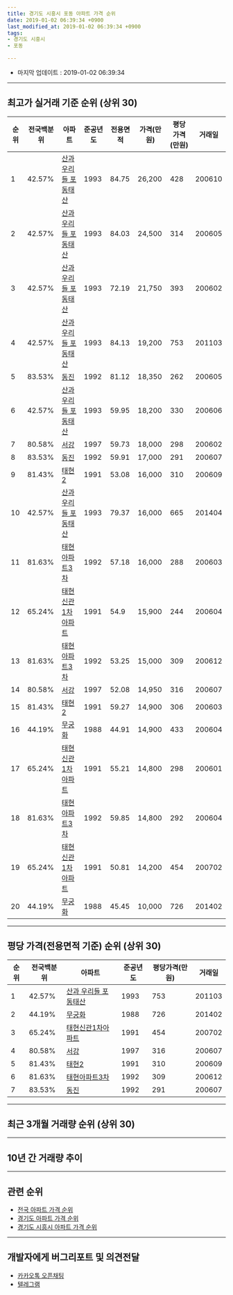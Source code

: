 ```yaml
---
title: 경기도 시흥시 포동 아파트 가격 순위
date: 2019-01-02 06:39:34 +0900
last_modified_at: 2019-01-02 06:39:34 +0900
tags:
- 경기도 시흥시
- 포동

---
```


* 마지막 업데이트 : 2019-01-02 06:39:34

---

## 최고가 실거래 기준 순위 (상위 30)


|순위|전국백분위|아파트|준공년도|전용면적|가격(만원)|평당가격(만원)|거래일|
|---|---|---|---|---|---|---|---|
|1|42.57%|[산과 우리들 포동태산](https://search.naver.com/search.naver?query=%EA%B2%BD%EA%B8%B0%EB%8F%84+%EC%8B%9C%ED%9D%A5%EC%8B%9C+%ED%8F%AC%EB%8F%99+%EC%82%B0%EA%B3%BC+%EC%9A%B0%EB%A6%AC%EB%93%A4+%ED%8F%AC%EB%8F%99%ED%83%9C%EC%82%B0)|1993|84.75|26,200|428|200610|
|2|42.57%|[산과 우리들 포동태산](https://search.naver.com/search.naver?query=%EA%B2%BD%EA%B8%B0%EB%8F%84+%EC%8B%9C%ED%9D%A5%EC%8B%9C+%ED%8F%AC%EB%8F%99+%EC%82%B0%EA%B3%BC+%EC%9A%B0%EB%A6%AC%EB%93%A4+%ED%8F%AC%EB%8F%99%ED%83%9C%EC%82%B0)|1993|84.03|24,500|314|200605|
|3|42.57%|[산과 우리들 포동태산](https://search.naver.com/search.naver?query=%EA%B2%BD%EA%B8%B0%EB%8F%84+%EC%8B%9C%ED%9D%A5%EC%8B%9C+%ED%8F%AC%EB%8F%99+%EC%82%B0%EA%B3%BC+%EC%9A%B0%EB%A6%AC%EB%93%A4+%ED%8F%AC%EB%8F%99%ED%83%9C%EC%82%B0)|1993|72.19|21,750|393|200602|
|4|42.57%|[산과 우리들 포동태산](https://search.naver.com/search.naver?query=%EA%B2%BD%EA%B8%B0%EB%8F%84+%EC%8B%9C%ED%9D%A5%EC%8B%9C+%ED%8F%AC%EB%8F%99+%EC%82%B0%EA%B3%BC+%EC%9A%B0%EB%A6%AC%EB%93%A4+%ED%8F%AC%EB%8F%99%ED%83%9C%EC%82%B0)|1993|84.13|19,200|753|201103|
|5|83.53%|[동진](https://search.naver.com/search.naver?query=%EA%B2%BD%EA%B8%B0%EB%8F%84+%EC%8B%9C%ED%9D%A5%EC%8B%9C+%ED%8F%AC%EB%8F%99+%EB%8F%99%EC%A7%84)|1992|81.12|18,350|262|200605|
|6|42.57%|[산과 우리들 포동태산](https://search.naver.com/search.naver?query=%EA%B2%BD%EA%B8%B0%EB%8F%84+%EC%8B%9C%ED%9D%A5%EC%8B%9C+%ED%8F%AC%EB%8F%99+%EC%82%B0%EA%B3%BC+%EC%9A%B0%EB%A6%AC%EB%93%A4+%ED%8F%AC%EB%8F%99%ED%83%9C%EC%82%B0)|1993|59.95|18,200|330|200606|
|7|80.58%|[서강](https://search.naver.com/search.naver?query=%EA%B2%BD%EA%B8%B0%EB%8F%84+%EC%8B%9C%ED%9D%A5%EC%8B%9C+%ED%8F%AC%EB%8F%99+%EC%84%9C%EA%B0%95)|1997|59.73|18,000|298|200602|
|8|83.53%|[동진](https://search.naver.com/search.naver?query=%EA%B2%BD%EA%B8%B0%EB%8F%84+%EC%8B%9C%ED%9D%A5%EC%8B%9C+%ED%8F%AC%EB%8F%99+%EB%8F%99%EC%A7%84)|1992|59.91|17,000|291|200607|
|9|81.43%|[태현2](https://search.naver.com/search.naver?query=%EA%B2%BD%EA%B8%B0%EB%8F%84+%EC%8B%9C%ED%9D%A5%EC%8B%9C+%ED%8F%AC%EB%8F%99+%ED%83%9C%ED%98%842)|1991|53.08|16,000|310|200609|
|10|42.57%|[산과 우리들 포동태산](https://search.naver.com/search.naver?query=%EA%B2%BD%EA%B8%B0%EB%8F%84+%EC%8B%9C%ED%9D%A5%EC%8B%9C+%ED%8F%AC%EB%8F%99+%EC%82%B0%EA%B3%BC+%EC%9A%B0%EB%A6%AC%EB%93%A4+%ED%8F%AC%EB%8F%99%ED%83%9C%EC%82%B0)|1993|79.37|16,000|665|201404|
|11|81.63%|[태현아파트3차](https://search.naver.com/search.naver?query=%EA%B2%BD%EA%B8%B0%EB%8F%84+%EC%8B%9C%ED%9D%A5%EC%8B%9C+%ED%8F%AC%EB%8F%99+%ED%83%9C%ED%98%84%EC%95%84%ED%8C%8C%ED%8A%B83%EC%B0%A8)|1992|57.18|16,000|288|200603|
|12|65.24%|[태현신관1차아파트](https://search.naver.com/search.naver?query=%EA%B2%BD%EA%B8%B0%EB%8F%84+%EC%8B%9C%ED%9D%A5%EC%8B%9C+%ED%8F%AC%EB%8F%99+%ED%83%9C%ED%98%84%EC%8B%A0%EA%B4%801%EC%B0%A8%EC%95%84%ED%8C%8C%ED%8A%B8)|1991|54.9|15,900|244|200604|
|13|81.63%|[태현아파트3차](https://search.naver.com/search.naver?query=%EA%B2%BD%EA%B8%B0%EB%8F%84+%EC%8B%9C%ED%9D%A5%EC%8B%9C+%ED%8F%AC%EB%8F%99+%ED%83%9C%ED%98%84%EC%95%84%ED%8C%8C%ED%8A%B83%EC%B0%A8)|1992|53.25|15,000|309|200612|
|14|80.58%|[서강](https://search.naver.com/search.naver?query=%EA%B2%BD%EA%B8%B0%EB%8F%84+%EC%8B%9C%ED%9D%A5%EC%8B%9C+%ED%8F%AC%EB%8F%99+%EC%84%9C%EA%B0%95)|1997|52.08|14,950|316|200607|
|15|81.43%|[태현2](https://search.naver.com/search.naver?query=%EA%B2%BD%EA%B8%B0%EB%8F%84+%EC%8B%9C%ED%9D%A5%EC%8B%9C+%ED%8F%AC%EB%8F%99+%ED%83%9C%ED%98%842)|1991|59.27|14,900|306|200603|
|16|44.19%|[무궁화](https://search.naver.com/search.naver?query=%EA%B2%BD%EA%B8%B0%EB%8F%84+%EC%8B%9C%ED%9D%A5%EC%8B%9C+%ED%8F%AC%EB%8F%99+%EB%AC%B4%EA%B6%81%ED%99%94)|1988|44.91|14,900|433|200604|
|17|65.24%|[태현신관1차아파트](https://search.naver.com/search.naver?query=%EA%B2%BD%EA%B8%B0%EB%8F%84+%EC%8B%9C%ED%9D%A5%EC%8B%9C+%ED%8F%AC%EB%8F%99+%ED%83%9C%ED%98%84%EC%8B%A0%EA%B4%801%EC%B0%A8%EC%95%84%ED%8C%8C%ED%8A%B8)|1991|55.21|14,800|298|200601|
|18|81.63%|[태현아파트3차](https://search.naver.com/search.naver?query=%EA%B2%BD%EA%B8%B0%EB%8F%84+%EC%8B%9C%ED%9D%A5%EC%8B%9C+%ED%8F%AC%EB%8F%99+%ED%83%9C%ED%98%84%EC%95%84%ED%8C%8C%ED%8A%B83%EC%B0%A8)|1992|59.85|14,800|292|200604|
|19|65.24%|[태현신관1차아파트](https://search.naver.com/search.naver?query=%EA%B2%BD%EA%B8%B0%EB%8F%84+%EC%8B%9C%ED%9D%A5%EC%8B%9C+%ED%8F%AC%EB%8F%99+%ED%83%9C%ED%98%84%EC%8B%A0%EA%B4%801%EC%B0%A8%EC%95%84%ED%8C%8C%ED%8A%B8)|1991|50.81|14,200|454|200702|
|20|44.19%|[무궁화](https://search.naver.com/search.naver?query=%EA%B2%BD%EA%B8%B0%EB%8F%84+%EC%8B%9C%ED%9D%A5%EC%8B%9C+%ED%8F%AC%EB%8F%99+%EB%AC%B4%EA%B6%81%ED%99%94)|1988|45.45|10,000|726|201402|


---

## 평당 가격(전용면적 기준) 순위 (상위 30)


|순위|전국백분위|아파트|준공년도|평당가격(만원)|거래일|
|---|---|---|---|---|---|
|1|42.57%|[산과 우리들 포동태산](https://search.naver.com/search.naver?query=%EA%B2%BD%EA%B8%B0%EB%8F%84+%EC%8B%9C%ED%9D%A5%EC%8B%9C+%ED%8F%AC%EB%8F%99+%EC%82%B0%EA%B3%BC+%EC%9A%B0%EB%A6%AC%EB%93%A4+%ED%8F%AC%EB%8F%99%ED%83%9C%EC%82%B0)|1993|753|201103|
|2|44.19%|[무궁화](https://search.naver.com/search.naver?query=%EA%B2%BD%EA%B8%B0%EB%8F%84+%EC%8B%9C%ED%9D%A5%EC%8B%9C+%ED%8F%AC%EB%8F%99+%EB%AC%B4%EA%B6%81%ED%99%94)|1988|726|201402|
|3|65.24%|[태현신관1차아파트](https://search.naver.com/search.naver?query=%EA%B2%BD%EA%B8%B0%EB%8F%84+%EC%8B%9C%ED%9D%A5%EC%8B%9C+%ED%8F%AC%EB%8F%99+%ED%83%9C%ED%98%84%EC%8B%A0%EA%B4%801%EC%B0%A8%EC%95%84%ED%8C%8C%ED%8A%B8)|1991|454|200702|
|4|80.58%|[서강](https://search.naver.com/search.naver?query=%EA%B2%BD%EA%B8%B0%EB%8F%84+%EC%8B%9C%ED%9D%A5%EC%8B%9C+%ED%8F%AC%EB%8F%99+%EC%84%9C%EA%B0%95)|1997|316|200607|
|5|81.43%|[태현2](https://search.naver.com/search.naver?query=%EA%B2%BD%EA%B8%B0%EB%8F%84+%EC%8B%9C%ED%9D%A5%EC%8B%9C+%ED%8F%AC%EB%8F%99+%ED%83%9C%ED%98%842)|1991|310|200609|
|6|81.63%|[태현아파트3차](https://search.naver.com/search.naver?query=%EA%B2%BD%EA%B8%B0%EB%8F%84+%EC%8B%9C%ED%9D%A5%EC%8B%9C+%ED%8F%AC%EB%8F%99+%ED%83%9C%ED%98%84%EC%95%84%ED%8C%8C%ED%8A%B83%EC%B0%A8)|1992|309|200612|
|7|83.53%|[동진](https://search.naver.com/search.naver?query=%EA%B2%BD%EA%B8%B0%EB%8F%84+%EC%8B%9C%ED%9D%A5%EC%8B%9C+%ED%8F%AC%EB%8F%99+%EB%8F%99%EC%A7%84)|1992|291|200607|


---

## 최근 3개월 거래량 순위 (상위 30)


<div style="width:100%;">
    <canvas id="deal_count_ranking" height="250"></canvas>
</div>


<script>
new Chart(document.getElementById("deal_count_ranking"), {
    type: 'horizontalBar',
    data: {
        labels: ['산과 우리들 포동태산', '태현2'],
        datasets: [{
            label: '실거래 수',
            data: [2, 1],
            borderColor: "rgba(255, 0, 128, 1)",
            backgroundColor: "rgba(255, 0, 128, 0.5)",
            fill: false,
        }]
    },
    options: {
        responsive: true,
        title: {
            display: true,
            text: '최근 3개월 거래량 순위'
        },
        tooltips: {
            mode: 'index',
            intersect: false,
            callbacks: {
                title: function(tooltipItems, data) {
                    return "실거래 수:";
                },
                label: function(tooltipItem, data) {
                    return data.labels[tooltipItem.index] + ": " + tooltipItem.xLabel;
                }
            }
        },
        hover: {
            mode: 'nearest',
            intersect: true
        },
        scales: {
            xAxes: [{
                display: true,
                scaleLabel: {
                    display: true,
                    labelString: '실거래 수'
                },
                ticks: {
                    suggestedMin: 0,
                }
            }],
            yAxes: [{
                display: true,
                ticks: {
                    autoSkip: false,
                    callback: function(value, index, values) {
                        if (value.length > 15)
                            return value.substr(0, 13) + "...";
                        else
                            return value;
                    }
                },
                scaleLabel: {
                    display: false,
                }
            }]
        }
    }
});

</script>


---

## 10년 간 거래량 추이


<div style="width:100%;">
    <canvas id="deal_progress" height="250"></canvas>
</div>

<script>
new Chart(document.getElementById("deal_progress"), {
    type: 'line',
    data: {
        labels: ['200901','200902','200903','200904','200905','200906','200907','200908','200909','200910','200911','200912','201001','201002','201003','201004','201005','201006','201007','201008','201009','201010','201011','201012','201101','201102','201103','201104','201105','201106','201107','201108','201109','201110','201111','201112','201201','201202','201203','201204','201205','201206','201207','201208','201209','201210','201211','201212','201301','201302','201303','201304','201305','201306','201307','201308','201309','201310','201311','201312','201401','201402','201403','201404','201405','201406','201407','201408','201409','201410','201411','201412','201501','201502','201503','201504','201505','201506','201507','201508','201509','201510','201511','201512','201601','201602','201603','201604','201605','201606','201607','201608','201609','201610','201611','201612','201701','201702','201703','201704','201705','201706','201707','201708','201709','201710','201711','201712','201801','201802','201803','201804','201805','201806','201807','201808','201809','201810','201811','201812','201901'],
        datasets: [{
            label: '실거래 수',
            pointRadius: 1,
            data: [6, 4, 7, 10, 9, 16, 16, 17, 8, 9, 5, 2, 5, 10, 3, 1, 2, 3, 2, 7, 6, 3, 5, 6, 9, 10, 7, 7, 7, 4, 7, 7, 8, 4, 4, 4, 0, 8, 10, 9, 7, 6, 5, 5, 1, 5, 3, 6, 5, 5, 5, 13, 7, 8, 4, 7, 5, 3, 13, 3, 7, 13, 19, 11, 12, 7, 12, 9, 12, 13, 10, 5, 21, 9, 24, 23, 12, 14, 13, 18, 14, 19, 14, 6, 6, 6, 16, 12, 14, 25, 14, 21, 16, 12, 17, 13, 6, 16, 15, 19, 14, 17, 20, 10, 11, 11, 11, 6, 13, 5, 11, 8, 8, 7, 3, 5, 9, 5, 3, 0, 0],
            borderColor: "rgba(255, 201, 14, 1)",
            backgroundColor: "rgba(255, 201, 14, 0.5)",
            fill: true,
        }]
    },
    options: {
        responsive: true,
        title: {
            display: true,
            text: '10년간 거래량 추이'
        },
        tooltips: {
            mode: 'index',
            intersect: false,
        },
        hover: {
            mode: 'nearest',
            intersect: true
        },
        scales: {
            xAxes: [{
                display: true,
                scaleLabel: {
                    display: true,
                    labelString: '년/월'
                }
            }],
            yAxes: [{
                display: true,
                ticks: {
                    suggestedMin: 0,
                },
                scaleLabel: {
                    display: true,
                    labelString: '실거래 수'
                }
            }]
        }
    }
});

</script>


---

## 관련 순위

- [전국 아파트 가격 순위](https://inasie.github.io/apt-ranking/전국)
- [경기도 아파트 가격 순위](https://inasie.github.io/apt-ranking/경기도)
- [경기도 시흥시 아파트 가격 순위](https://inasie.github.io/apt-ranking/경기도-시흥시)


---

## 개발자에게 버그리포트 및 의견전달

- [카카오톡 오픈채팅](https://open.kakao.com/o/gLJUAP4)
- [텔레그램](https://t.me/inasie)

